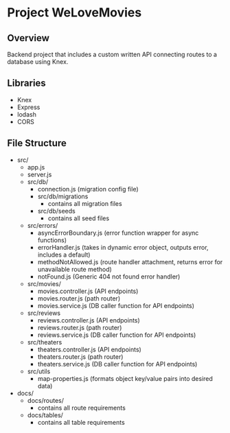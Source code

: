 # Project WeLoveMovies

## Overview
Backend project that includes a custom written API connecting routes to a database using Knex.

## Libraries
- Knex
- Express
- lodash
- CORS

## File Structure
- src/
    - app.js
    - server.js
    - src/db/
        - connection.js (migration config file)
        - src/db/migrations
            - contains all migration files
        - src/db/seeds
            - contains all seed files
    - src/errors/
        - asyncErrorBoundary.js (error function wrapper for async functions)
        - errorHandler.js (takes in dynamic error object, outputs error, includes a default)
        - methodNotAllowed.js (route handler attachment, returns error for unavailable route method)
        - notFound.js (Generic 404 not found error handler)
    - src/movies/
        - movies.controller.js (API endpoints)
        - movies.router.js (path router)
        - movies.service.js (DB caller function for API endpoints)
    - src/reviews
        - reviews.controller.js (API endpoints)
        - reviews.router.js (path router)
        - reviews.service.js (DB caller function for API endpoints)
    - src/theaters
        - theaters.controller.js (API endpoints)
        - theaters.router.js (path router)
        - theaters.service.js (DB caller function for API endpoints)
    - src/utils
        - map-properties.js (formats object key/value pairs into desired data)
- docs/
    - docs/routes/
        - contains all route requirements
    - docs/tables/
        - contains all table requirements